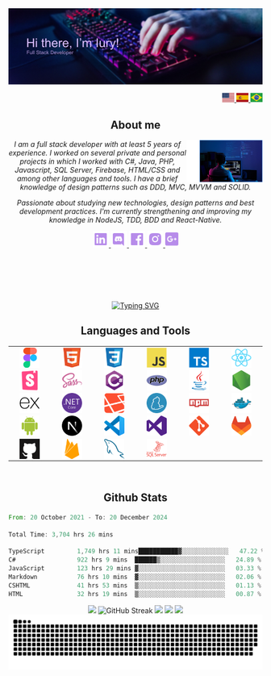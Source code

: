<header> 

<img style="width: 100%; max-height: 400px" src="./assets/img/background-en.png" alt="" />

<div align="end">

<p>
<a href="https://github.com/iury-sousa13/iury-sousa13/blob/main/README.md">
<img style="width: 24px" src="./assets/icons/flags/united-states.svg" alt="" />
</a>

<a href="https://github.com/iury-sousa13/iury-sousa13/blob/main/README.es.md">
<img style="width: 24px"
    src="./assets/icons/flags/spain.svg" alt="" />
</a>

<a href="https://github.com/iury-sousa13/iury-sousa13/blob/main/README.pt.md">
<img style="width: 24px;" src="./assets/icons/flags/brazilian.svg" alt="" />
</a>

</p>
</div>

<h2>About me</h2>

<img align='right' alt='programmer' width=30% src="./assets/img/development.png">

<p>

<i>
I am a full stack developer with at least 5 years of experience. I worked on several private and personal projects in which I worked with C#, Java, PHP, Javascript, SQL Server, Firebase, HTML/CSS and among other languages and tools. I have a brief knowledge of design patterns such as DDD, MVC, MVVM and SOLID.

Passionate about studying new technologies, design patterns and best development practices. I'm currently strengthening and improving my knowledge in NodeJS, TDD, BDD and React-Native.
</i>

</p>


<p>

<a href="https://www.linkedin.com/in/iury-sousa/" target="_blank">
<img style="width: 2rem" src="./assets/icons/social/linkedin.svg" alt="LinkedIn" />
</a>

<a href="https://discord.com/channels/Iury#4771" target="_blank">
<img style="width: 2rem" src="./assets/icons/social/discord.svg" alt="Discord" />
</a>

<a href="https://www.facebook.com/iury.wemerson/" target="_blank">
<img style="width: 2rem" src="./assets/icons/social/facebook.svg" alt="Facebook" />
</a>

<a href="https://www.instagram.com/iurysousa13/" target="_blank">
<img style="width: 2rem;" src="./assets/icons/social/instagram.svg" alt="Instagram" />
</a>

<a href="mailto:iury.wemersonsousa@gmail.com" target="_blank">
<img style="width: 26px;" src="./assets/icons/social/google-plus.svg" alt="Google Plus" />
</a>

</p>

</header>

</br>
</br>

<div align="center">
    
[![Typing SVG](https://readme-typing-svg.herokuapp.com?color=%2336BCF7&size=24&center=true&multiline=true&width=996&lines=%22You+must+do+the+thing+you+think+you+cannot+do.%E2%80%9D+-++Eleanor+Roosevelt)](https://git.io/typing-svg)
    
<h2>Languages and Tools</h2>
    
<table width="100">
    <tr>
        <td align='center' width="190"><img align="center" src="https://raw.githubusercontent.com/devicons/devicon/master/icons/figma/figma-original.svg" alt="" width="40" /></td>
        <td align='center' width="190"><img align="center" src="https://raw.githubusercontent.com/devicons/devicon/master/icons/html5/html5-original.svg" alt="" width="40" /></td>
        <td align='center' width="190"><img align="center" src="https://raw.githubusercontent.com/devicons/devicon/master/icons/css3/css3-original.svg" alt="" width="40" /></td>
        <td align='center' width="190"><img align="center" src="https://raw.githubusercontent.com/devicons/devicon/master/icons/javascript/javascript-original.svg" alt="" width="40" /></td>
        <td align='center' width="190"><img align="center" src="https://raw.githubusercontent.com/devicons/devicon/master/icons/typescript/typescript-original.svg" alt="" width="40" /></td>
        <td align='center' width="190"><img align="center" src="https://raw.githubusercontent.com/devicons/devicon/master/icons/react/react-original.svg" alt="" width="40" /></td>
    </tr>
     <tr>
        <td align='center' width="190"><img align="center" src="https://raw.githubusercontent.com/devicons/devicon/master/icons/storybook/storybook-original.svg" alt="" width="40" /></td>
        <td align='center' width="190"><img align="center" src="https://raw.githubusercontent.com/devicons/devicon/master/icons/sass/sass-original.svg" alt="" width="40" /></td>
        <td align='center' width="190"><img align="center" src="https://raw.githubusercontent.com/devicons/devicon/master/icons/csharp/csharp-original.svg" alt="" width="40" /></td>
        <td align='center' width="190"><img align="center" src="https://raw.githubusercontent.com/devicons/devicon/master/icons/php/php-original.svg" alt="" width="40" /></td>
        <td align='center' width="190"><img align="center" src="https://raw.githubusercontent.com/devicons/devicon/master/icons/java/java-original.svg" alt="" width="40" /></td>
        <td align='center' width="190"><img align="center" src="https://raw.githubusercontent.com/devicons/devicon/master/icons/nodejs/nodejs-original.svg" alt="" width="40" /></td>
    </tr>
    <tr>
        <td align='center' width="190"><img align="center" src="https://raw.githubusercontent.com/devicons/devicon/master/icons/express/express-original.svg" alt="" width="40" /></td>
        <td align='center' width="190"><img align="center" src="https://raw.githubusercontent.com/devicons/devicon/master/icons/dotnetcore/dotnetcore-original.svg" alt="" width="40" /></td>
        <td align='center' width="190"><img align="center" src="https://raw.githubusercontent.com/devicons/devicon/master/icons/laravel/laravel-plain.svg" alt="" width="40" /></td>
        <td align='center' width="190"><img align="center" src="https://raw.githubusercontent.com/devicons/devicon/master/icons/yarn/yarn-original.svg" alt="" width="40" /></td>
        <td align='center' width="190"><img align="center" src="https://raw.githubusercontent.com/devicons/devicon/master/icons/npm/npm-original-wordmark.svg" alt="" width="40" /></td>
        <td align='center' width="190"><img align="center" src="https://raw.githubusercontent.com/devicons/devicon/master/icons/docker/docker-original.svg" alt="" width="40" /></td>
    </tr>
    <tr>
        <td align='center' width="190"><img align="center" src="https://raw.githubusercontent.com/devicons/devicon/master/icons/android/android-original.svg" alt="" width="40" /></td>
        <td align='center' width="190"><img align="center" src="https://raw.githubusercontent.com/devicons/devicon/master/icons/nextjs/nextjs-original.svg" alt="" width="40" /></td>
        <td align='center' width="190"><img align="center" src="https://raw.githubusercontent.com/devicons/devicon/master/icons/vscode/vscode-original.svg" alt="" width="40" /></td>
        <td align='center' width="190"><img align="center" src="https://raw.githubusercontent.com/devicons/devicon/master/icons/visualstudio/visualstudio-plain.svg" alt="" width="40" /></td>
        <td align='center' width="190"><img align="center" src="https://raw.githubusercontent.com/devicons/devicon/master/icons/git/git-original.svg" alt="" width="40" /></td>
        <td align='center' width="190"><img align="center" src="https://raw.githubusercontent.com/devicons/devicon/master/icons/gitlab/gitlab-original.svg" alt="" width="40" /></td>
    </tr>
    <tr>
         <td align='center' width="190"><img align="center" src="https://raw.githubusercontent.com/edent/SuperTinyIcons/master/images/svg/github.svg" alt="" width="40" /></td>
        <td align='center' width="190"><img align="center" src="https://raw.githubusercontent.com/devicons/devicon/master/icons/firebase/firebase-plain.svg" alt="" width="40" /></td>
        <td align='center' width="190"><img align="center" src="https://raw.githubusercontent.com/devicons/devicon/master/icons/mysql/mysql-original.svg" alt="" width="40" /></td>
        <td align='center' width="190"><img align="center" src="https://raw.githubusercontent.com/devicons/devicon/master/icons/microsoftsqlserver/microsoftsqlserver-plain-wordmark.svg" alt="" width="40" /></td>
    </tr>
    
</table>

</br>
    
<h2>Github Stats</h2>

<div align="left">
<!--START_SECTION:waka-->

```rust
From: 20 October 2021 - To: 20 December 2024

Total Time: 3,704 hrs 26 mins

TypeScript         1,749 hrs 11 mins███████████▓░░░░░░░░░░░░░   47.22 %
C#                 922 hrs 9 mins  ██████▒░░░░░░░░░░░░░░░░░░   24.89 %
JavaScript         123 hrs 29 mins ▓░░░░░░░░░░░░░░░░░░░░░░░░   03.33 %
Markdown           76 hrs 10 mins  ▓░░░░░░░░░░░░░░░░░░░░░░░░   02.06 %
CSHTML             41 hrs 53 mins  ▒░░░░░░░░░░░░░░░░░░░░░░░░   01.13 %
HTML               32 hrs 19 mins  ▒░░░░░░░░░░░░░░░░░░░░░░░░   00.87 %
```

<!--END_SECTION:waka-->
</div>

<img width="49.7%" src="https://github-readme-stats01.vercel.app/api?username=iury-sousa13&count_private=true&show_icons=true&theme=tokyonight&hide_border=true&include_all_commits=false">

<img width="49.7%" src="https://github-readme-streak-stats.herokuapp.com?user=iury-sousa13&theme=tokyonight&hide_border=true&locale=pt_BR&card_height=206" alt="GitHub Streak" />

<img width="100%" src="https://github-readme-stats01.vercel.app/api/top-langs/?username=iury-sousa13&count_private=true&theme=tokyonight&hide_border=true&layout=compact&card_width=994&include_all_commits=false">

<img width="100%" src="https://github-profile-summary-cards.vercel.app/api/cards/profile-details?username=iury-sousa13&theme=tokyonight">

<img width="100%" src="https://github-readme-activity-graph.vercel.app/graph?username=iury-sousa13&bg_color=0d1117&color=38BDAE&line=3178C6&point=BF91F3&area_color=053573&area=true&hide_border=true&grid=true&days=30">

<picture>
  <source media="(prefers-color-scheme: dark)" srcset="https://raw.githubusercontent.com/platane/platane/output/github-contribution-grid-snake-dark.svg">
  <source media="(prefers-color-scheme: light)" srcset="https://raw.githubusercontent.com/platane/platane/output/github-contribution-grid-snake.svg">
  <img alt="github contribution grid snake animation" src="https://raw.githubusercontent.com/platane/platane/output/github-contribution-grid-snake.svg">
</picture>
